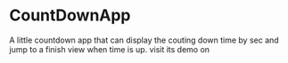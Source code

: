 # CountDownApp

A little countdown app that can display the couting down time by sec and jump to a finish view when time is up.
visit its demo on
